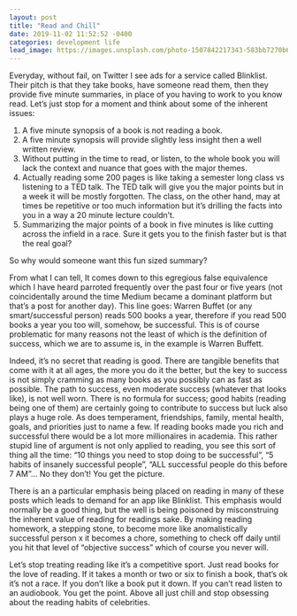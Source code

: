 ```yaml
---
layout: post
title: "Read and Chill"
date: 2019-11-02 11:52:52 -0400
categories: development life
lead_image: https://images.unsplash.com/photo-1507842217343-583bb7270b66?ixlib=rb-1.2.1&ixid=eyJhcHBfaWQiOjEyMDd9&auto=format&fit=crop&w=1153&q=80
---
```


Everyday, without fail, on Twitter I see ads for a service called Blinklist. Their pitch is that they take books, have someone read them, then they provide five minute summaries, in place of you having to work to you know read. Let’s just stop for a moment and think about some of the inherent issues:

1. A five minute synopsis of a book is not reading a book.
2. A five minute synopsis will provide slightly less insight then a well written review.
3. Without putting in the time to read, or listen, to the whole book you will lack the context and nuance that goes with the major themes.
4. Actually reading some 200 pages is like taking a semester long class vs listening to a TED talk. The TED talk will give you the major points but in a week it will be mostly forgotten. The class, on the other hand, may at times be repetitive or too much information but it’s drilling the facts into you in a way a 20 minute lecture couldn’t.
5. Summarizing the major points of a book in five minutes is like cutting across the infield in a race. Sure it gets you to the finish faster but is that the real goal?

So why would someone want this fun sized summary?

From what I can tell, It comes down to this egregious false equivalence which I have heard parroted frequently over the past four or five years (not coincidentally around the time Medium became a dominant platform but that’s a post for another day).  This line goes: Warren Buffet (or any smart/successful person) reads 500 books a year, therefore if you read 500 books a year you too will, somehow, be successful. This is of course problematic for many reasons not the least of which is the definition of success, which we are to assume is, in the example is Warren Buffett.

Indeed, it’s no secret that reading is good. There are tangible benefits that come with it at all ages, the more you do it the better, but the key to success is not simply cramming as many books as you possibly can as fast as possible. The path to success, even moderate success (whatever that looks like), is not well worn. There is no formula for success; good habits (reading being one of them) are certainly going to contribute to success but luck also plays a huge role. As does temperament, friendships, family, mental health, goals, and priorities just to name a few. If reading books made you rich and successful there would be a lot more millionaires in academia. This rather stupid line of argument is not only applied to reading, you see this sort of thing all the time: “10 things you need to stop doing to be successful”, “5 habits of insanely successful people”, “ALL successful people do this before 7 AM”… No they don’t! You get the picture.

There is an a particular emphasis being placed on reading in many of these posts which leads to demand for an app like Blinklist.  This emphasis would normally be a good thing, but the well is being poisoned by misconstruing the inherent value of reading for readings sake. By making reading homework, a stepping stone, to become more like anomalistically successful person x it becomes a chore, something to check off daily until you hit that level of “objective success” which of course you never will.

Let’s stop treating reading like it’s a competitive sport. Just read books for the love of reading. If it takes a month or two or six to finish a book, that’s ok it’s not a race. If you don’t like a book put it down. If you can’t read listen to an audiobook. You get the point. Above all just chill and stop obsessing about the reading habits of celebrities.

